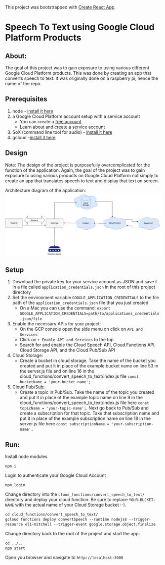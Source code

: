 This project was bootstrapped with [Create React App](https://github.com/facebook/create-react-app).

# Speech To Text using Google Cloud Platform Products


## About:
The goal of this project was to gain exposure to using various different Google Cloud Platform
products. This was done by creating an app that converts speech to text. It was originally done on a raspberry pi, hence the name of the repo.

## Prerequisites
1. node - [install it here](https://nodejs.org/en/)
2. a Google Cloud Platform account setup with a service account
    * You can create a [free account](https://cloud.google.com/free/)
    * Learn about and create a [service account](https://cloud.google.com/iam/docs/creating-managing-service-accounts)
3. SoX (command line tool for audio) - [install it here](http://sox.sourceforge.net/)
4. gcloud -[install it here](https://cloud.google.com/sdk/docs/downloads-interactive)

## Design
Note: The design of the project is purposefully overcomplicated for the function of the application. Again, the goal of the project was to gain exposure to using various products on Google Cloud Platform not simply to create an app that translates speech to text and display that text on screen.

Architecture diagram of the application:
![](https://github.com/elishuwon-mitchell/RaspberryPiSpeechToText/blob/master/app_architecture.png)

## Setup
1. Download the private key for your service account as JSON and save it in a file called `application_credentials.json` in the root of this project directory
2. Set the environment variable `GOOGLE_APPLICATION_CREDENTIALS` to the file path of the `application_credentials.json` file that you just created
    * On a Mac you can use the command: ```export GOOGLE_APPLICATION_CREDENTIALS=path/to/applications_credentials.json/file```
3. Enable the necessary APIs for your project:
    * On the GCP console open the side menu on click on `API and Services`
    * Click on `+ Enable API and Services` to the top
    * Search for and enable the Cloud Speech API, Cloud Functions API, Cloud Storage API, and the Cloud Pub/Sub API
4. Cloud Storage:
    * Create a bucket in cloud storage. Take the name of the bucket you created and put it in place of the example bucket name on line 53 in the server.js file and on line 16 in the cloud_functions/convert_speech_to_text/index.js file ```const bucketName = 'your-bucket-name';```
5. Cloud Pub/Sub:
    * Create a topic in Pub/Sub. Take the name of the topic you created and put it in place of the example topic name on line 9 in the cloud_functions/convert_speech_to_text/index.js file here ```const topicName = 'your-topic-name';```. Next go back to Pub/Sub and create a subscription for that topic. Take that subscription name and put it in place of the example subscription name on line 18 in the server.js file here ```const subscriptionName = 'your-subscription-name';``` 


## Run:
Install node modules
```
npm i
```

Login to authenticate your Google Cloud Account 
```
npm login
```

Change directory into the `cloud_functions/convert_speech_to_text/` directory and deploy your cloud function. Be sure to replace `YOUR-BUCKET-NAME` with the actual name of your Cloud Storage bucket :-).
```
cd cloud_functions/convert_speech_to_text/
gcloud functions deploy convertSpeech --runtime nodejs8 --trigger-resource eli-mitchell --trigger-event google.storage.object.finalize
```

Change directory back to the root of the project and start the app:
```
cd ../..
npm start
```

Open you browser and navigate to `http://localhost:3000`
